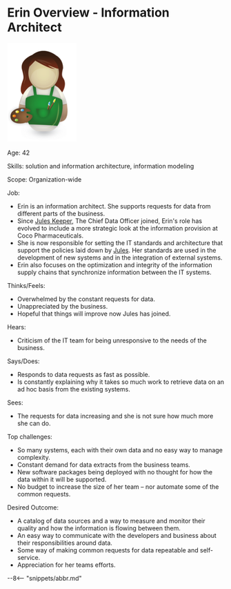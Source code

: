 <!-- SPDX-License-Identifier: CC-BY-4.0 -->
<!-- Copyright Contributors to the ODPi Egeria project. -->

# Erin Overview - Information Architect

![Icon](erin-overview.png)

Age: 42

Skills: solution and information architecture, information modeling

Scope: Organization-wide

Job:

* Erin is an information architect. She supports requests for data from different parts of the business.
* Since [Jules Keeper](/practices/coco-pharmaceuticals/personas/jules-keeper), The Chief Data Officer joined, Erin's role has evolved to include a more strategic look at the information provision at Coco Pharmaceuticals.
* She is now responsible for setting the IT standards and architecture that support the policies laid down by [Jules](/practices/coco-pharmaceuticals/personas/jules-keeper).  Her standards are used in the development of new systems and in the integration of external systems. 
* Erin also focuses on the optimization and integrity of the information supply chains that synchronize information between the IT systems.

Thinks/Feels:

* Overwhelmed by the constant requests for data.
* Unappreciated by the business.
* Hopeful that things will improve now Jules has joined.

Hears:

* Criticism of the IT team for being unresponsive to the needs of the business.

Says/Does:

* Responds to data requests as fast as possible.
* Is constantly explaining why it takes so much work to retrieve data
on an ad hoc basis from the existing systems.

Sees:
* The requests for data increasing and she is not sure how much more she can do.

Top challenges:
* So many systems, each with their own data and no easy way to manage complexity.
* Constant demand for data extracts from the business teams.
* New software packages being deployed with no thought for
how the data within it will be supported.
* No budget to increase the size of her team – nor
automate some of the common requests.

Desired Outcome:
* A catalog of data sources and a way to measure and monitor
their quality and how the information is flowing between them.
* An easy way to communicate with the developers and
business about their responsibilities around data.
* Some way of making common requests for data repeatable and self-service.
* Appreciation for her teams efforts.



--8<-- "snippets/abbr.md"